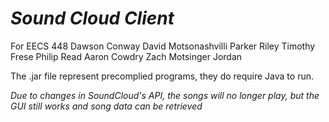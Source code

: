 # _Sound Cloud Client_
For EECS 448
Dawson Conway
David Motsonashvilli
Parker Riley
Timothy Frese
Philip Read
Aaron Cowdry
Zach Motsinger
Jordan

The .jar file represent precomplied programs, they do require Java to run.

_Due to changes in SoundCloud's API, the songs will no longer play, but the GUI still works and song data can be retrieved_

